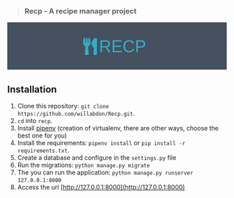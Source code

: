> ### Recp - A recipe manager project

![recp banner](https://github.com/willabdon/Recp/blob/master/recp_banner.png)

## Installation

1. Clone this repository: `git clone https://github.com/willabdon/Recp.git`.
2. `cd` into `recp`.
3. Install [pipenv](https://github.com/pypa/pipenv) (creation of virtualenv, there are other ways, choose the best one for you)
4. Install the requirements: `pipenv install` or `pip install -r requirements.txt`.
5. Create a database and configure in the `settings.py` file
6. Run the migrations: `python manage.py migrate`
7. The you can run the application: `python manage.py runserver 127.0.0.1:8000`
8. Access the url [http://127.0.0.1:8000](http://127.0.0.1:8000)


